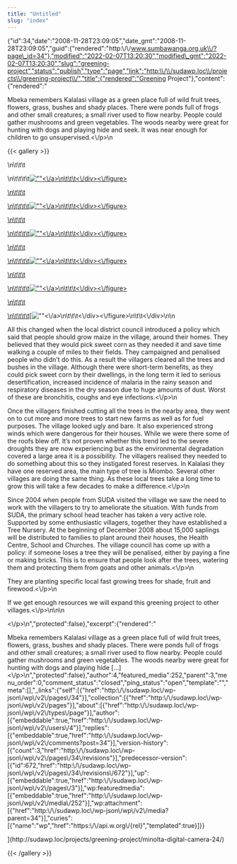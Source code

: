 ```yaml
---
title: "Untitled"
slug: "index"
---
```


{"id":34,"date":"2008-11-28T23:09:05","date\_gmt":"2008-11-28T23:09:05","guid":{"rendered":"http:\\/\\/www.sumbawanga.org.uk\\/?page\_id=34"},"modified":"2022-02-07T13:20:30","modified\_gmt":"2022-02-07T13:20:30","slug":"greening-project","status":"publish","type":"page","link":"http:\\/\\/sudawp.loc\\/projects\\/greening-project\\/","title":{"rendered":"Greening Project"},"content":{"rendered":"

Mbeka remembers Kalalasi village as a green place full of wild fruit trees, flowers, grass, bushes and shady places. There were ponds full of frogs and other small creatures; a small river used to flow nearby. People could gather mushrooms and green vegetables. The woods nearby were great for hunting with dogs and playing hide and seek. It was near enough for children to go unsupervised.<\\/p>\\n

{{< gallery >}}


\\n\\t\\t\\t

\\n\\t\\t\\t\\t[![\"\"](\"http:\/\/sudawp.loc\/wp-content\/2008\/11\/PICT0296-150x150.jpg\")<\\/a>\\n\\t\\t\\t<\\/div><\\/figure>](http:\/\/sudawp.loc\/projects\/greening-project\/minolta-digital-camera-19\/)

[\\n\\t\\t\\t](http:\/\/sudawp.loc\/projects\/greening-project\/minolta-digital-camera-19\/)

[\\n\\t\\t\\t\\t](http:\/\/sudawp.loc\/projects\/greening-project\/minolta-digital-camera-19\/)[![\"\"](\"http:\/\/sudawp.loc\/wp-content\/2008\/11\/PICT2234-150x150.jpg\")<\\/a>\\n\\t\\t\\t<\\/div><\\/figure>](http:\/\/sudawp.loc\/projects\/greening-project\/minolta-digital-camera-20\/)

[\\n\\t\\t\\t](http:\/\/sudawp.loc\/projects\/greening-project\/minolta-digital-camera-20\/)

[\\n\\t\\t\\t\\t](http:\/\/sudawp.loc\/projects\/greening-project\/minolta-digital-camera-20\/)[![\"\"](\"http:\/\/sudawp.loc\/wp-content\/2008\/11\/PICT2242-150x150.jpg\")<\\/a>\\n\\t\\t\\t<\\/div><\\/figure>](http:\/\/sudawp.loc\/projects\/greening-project\/minolta-digital-camera-21\/)

[\\n\\t\\t\\t](http:\/\/sudawp.loc\/projects\/greening-project\/minolta-digital-camera-21\/)

[\\n\\t\\t\\t\\t](http:\/\/sudawp.loc\/projects\/greening-project\/minolta-digital-camera-21\/)[![\"\"](\"http:\/\/sudawp.loc\/wp-content\/2008\/11\/PICT2305-150x150.jpg\")<\\/a>\\n\\t\\t\\t<\\/div><\\/figure>](http:\/\/sudawp.loc\/projects\/greening-project\/minolta-digital-camera-22\/)

[\\n\\t\\t\\t](http:\/\/sudawp.loc\/projects\/greening-project\/minolta-digital-camera-22\/)

[\\n\\t\\t\\t\\t](http:\/\/sudawp.loc\/projects\/greening-project\/minolta-digital-camera-22\/)[![\"\"](\"http:\/\/sudawp.loc\/wp-content\/2008\/11\/PICT2306-150x150.jpg\")<\\/a>\\n\\t\\t\\t<\\/div><\\/figure>](http:\/\/sudawp.loc\/projects\/greening-project\/minolta-digital-camera-23\/)

[\\n\\t\\t\\t](http:\/\/sudawp.loc\/projects\/greening-project\/minolta-digital-camera-23\/)

[\\n\\t\\t\\t\\t](http:\/\/sudawp.loc\/projects\/greening-project\/minolta-digital-camera-23\/)[![\"\"](\"http:\/\/sudawp.loc\/wp-content\/2008\/11\/PICT2362-150x150.jpg\")<\\/a>\\n\\t\\t\\t<\\/div><\\/figure>\\n\\t\\t<\\/div>\\n\\n

All this changed when the local district council introduced a policy which said that people should grow maize in the village, around their homes. They believed that they would pick sweet corn as they needed it and save time walking a couple of miles to their fields. They campaigned and penalised people who didn’t do this. As a result the villagers cleared all the trees and bushes in the village. Although there were short-term benefits, as they could pick sweet corn by their dwellings, in the long term it led to serious desertification, increased incidence of malaria in the rainy season and respiratory diseases in the dry season due to huge amounts of dust. Worst of these are bronchitis, coughs and eye infections.<\\/p>\\n

Once the villagers finished cutting all the trees in the nearby area, they went on to cut more and more trees to start new farms as well as for fuel purposes. The village looked ugly and bare. It also experienced strong winds which were dangerous for their houses. While we were there some of the roofs blew off. It’s not proven whether this trend led to the severe droughts they are now experiencing but as the environmental degradation covered a large area it is a possibility. The villagers realised they needed to do something about this so they instigated forest reserves. In Kalalasi they have one reserved area, the main type of tree is Miombo. Several other villages are doing the same thing. As these local trees take a long time to grow this will take a few decades to make a difference.<\\/p>\\n

Since 2004 when people from SUDA visited the village we saw the need to work with the villagers to try to ameliorate the situation. With funds from SUDA, the primary school head teacher has taken a very active role. Supported by some enthusiastic villagers, together they have established a Tree Nursery. At the beginning of December 2008 about 15,000 saplings will be distributed to families to plant around their houses, the Health Centre, School and Churches. The village council has come up with a policy: if someone loses a tree they will be penalised, either by paying a fine or making bricks. This is to ensure that people look after the trees, watering them and protecting them from goats and other animals.<\\/p>\\n

They are planting specific local fast growing trees for shade, fruit and firewood.<\\/p>\\n

If we get enough resources we will expand this greening project to other villages.<\\/p>\\n\\n\\n

<\\/p>\\n","protected":false},"excerpt":{"rendered":"

Mbeka remembers Kalalasi village as a green place full of wild fruit trees, flowers, grass, bushes and shady places. There were ponds full of frogs and other small creatures; a small river used to flow nearby. People could gather mushrooms and green vegetables. The woods nearby were great for hunting with dogs and playing hide \[…\]<\\/p>\\n","protected":false},"author":4,"featured\_media":252,"parent":3,"menu\_order":0,"comment\_status":"closed","ping\_status":"open","template":"","meta":\[\],"\_links":{"self":\[{"href":"http:\\/\\/sudawp.loc\\/wp-json\\/wp\\/v2\\/pages\\/34"}\],"collection":\[{"href":"http:\\/\\/sudawp.loc\\/wp-json\\/wp\\/v2\\/pages"}\],"about":\[{"href":"http:\\/\\/sudawp.loc\\/wp-json\\/wp\\/v2\\/types\\/page"}\],"author":\[{"embeddable":true,"href":"http:\\/\\/sudawp.loc\\/wp-json\\/wp\\/v2\\/users\\/4"}\],"replies":\[{"embeddable":true,"href":"http:\\/\\/sudawp.loc\\/wp-json\\/wp\\/v2\\/comments?post=34"}\],"version-history":\[{"count":3,"href":"http:\\/\\/sudawp.loc\\/wp-json\\/wp\\/v2\\/pages\\/34\\/revisions"}\],"predecessor-version":\[{"id":672,"href":"http:\\/\\/sudawp.loc\\/wp-json\\/wp\\/v2\\/pages\\/34\\/revisions\\/672"}\],"up":\[{"embeddable":true,"href":"http:\\/\\/sudawp.loc\\/wp-json\\/wp\\/v2\\/pages\\/3"}\],"wp:featuredmedia":\[{"embeddable":true,"href":"http:\\/\\/sudawp.loc\\/wp-json\\/wp\\/v2\\/media\\/252"}\],"wp:attachment":\[{"href":"http:\\/\\/sudawp.loc\\/wp-json\\/wp\\/v2\\/media?parent=34"}\],"curies":\[{"name":"wp","href":"https:\\/\\/api.w.org\\/{rel}","templated":true}\]}}

](http:\/\/sudawp.loc\/projects\/greening-project\/minolta-digital-camera-24\/)
























{{< /gallery >}}